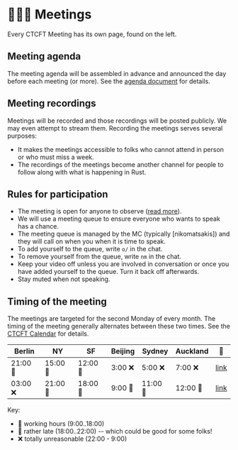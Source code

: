 # 👨‍👩‍👧 Meetings

Every CTCFT Meeting has its own page, found on the left.

## Meeting agenda

The meeting agenda will be assembled in advance and announced the day before each meeting (or more). See the [agenda document](https://hackmd.io/QZrDNeUXRsKtQuyjdpH0Pw) for details.

## Meeting recordings

Meetings will be recorded and those recordings will be posted publicly. We may even attempt to stream them. Recording the meetings serves several purposes:

* It makes the meetings accessible to folks who cannot attend in person or who must miss a week.
* The recordings of the meetings become another channel for people to follow along with what is happening in Rust.

## Rules for participation

* The meeting is open for anyone to observe ([read more](./faq.html#who-can-attend-the-meeting)).
* We will use a meeting queue to ensure everyone who wants to speak has a chance.
* The meeting queue is managed by the MC (typically [nikomatsakis]) and they will call on when you when it is time to speak.
* To add yourself to the queue, write `o/` in the chat.
* To remove yourself from the queue, write `nm` in the chat.
* Keep your video off unless you are involved in conversation or once you have added yourself to the queue. Turn it back off afterwards. 
* Stay muted when not speaking.

## Timing of the meeting

The meetings are targeted for the second Monday of every month. The timing of the meeting generally alternates between these two times. See the [CTCFT Calendar] for details.

| Berlin | NY | SF | Beijing | Sydney | Auckland | 🔗 |
| --- | --- | --- | --- | --- | --- | --- |
| 21:00 🥱 | 15:00 🥰 | 12:00 🥰 | 3:00 ❌ | 5:00 ❌ | 7:00 ❌ | [link](https://everytimezone.com/s/9ecc9fe9) |
| 03:00 ❌ | 21:00 🥱 | 18:00 🥰 | 9:00 🥰 | 11:00 🥰 | 12:00 🥰 | [link](https://everytimezone.com/s/da0d7065) |

Key:

* 🥰 working hours (9:00..18:00)
* 🥱 rather late (18:00..22:00) -- which could be good for some folks!
* ❌ totally unreasonable (22:00 - 9:00)

[CTCFT Calendar]: https://calendar.google.com/calendar/embed?src=7n0vvoqfe0kbnk6i04uiu52t30%40group.calendar.google.com&ctz=America%2FNew_York
